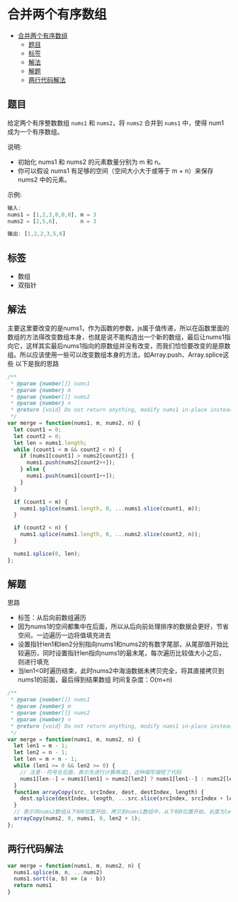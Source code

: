 合并两个有序数组
===
<!-- TOC -->

- [合并两个有序数组](#合并两个有序数组)
  - [题目](#题目)
  - [标签](#标签)
  - [解法](#解法)
  - [解题](#解题)
  - [两行代码解法](#两行代码解法)

<!-- /TOC -->

## 题目
给定两个有序整数数组 `nums1` 和 `nums2`，将 `nums2` 合并到 `nums1` 中，使得 num1 成为一个有序数组。

说明:
- 初始化 nums1 和 nums2 的元素数量分别为 m 和 n。
- 你可以假设 nums1 有足够的空间（空间大小大于或等于 m + n）来保存 nums2 中的元素。

示例:
```js
输入:
nums1 = [1,2,3,0,0,0], m = 3
nums2 = [2,5,6],       n = 3

输出: [1,2,2,3,5,6]
```

## 标签
- 数组
- 双指针
  
## 解法
主要这里要改变的是nums1，作为函数的参数，js属于值传递，所以在函数里面的数组的方法得改变数组本身，也就是说不能构造出一个新的数组，最后让nums1指向它，这样其实最后nums1指向的原数组并没有改变，而我们恰恰要改变的是原数组。所以应该使用一些可以改变数组本身的方法，如Array.push、Array.splice这些
以下是我的思路

```js
/**
 * @param {number[]} nums1
 * @param {number} m
 * @param {number[]} nums2
 * @param {number} n
 * @return {void} Do not return anything, modify nums1 in-place instead.
 */
var merge = function(nums1, m, nums2, n) {
  let count1 = 0;
  let count2 = 0;
  let len = nums1.length;
  while (count1 < m && count2 < n) {
    if (nums1[count1] > nums2[count2]) {
      nums1.push(nums2[count2++]);
    } else {
      nums1.push(nums1[count1++]);
    }
  }

  if (count1 < m) {
    nums1.splice(nums1.length, 0, ...nums1.slice(count1, m));
  }

  if (count2 < n) {
    nums1.splice(nums1.length, 0, ...nums2.slice(count2, n));
  }

  nums1.splice(0, len);
};
```

## 解题
思路
- 标签：从后向前数组遍历
- 因为nums1的空间都集中在后面，所以从后向前处理排序的数据会更好，节省空间，一边遍历一边将值填充进去
- 设置指针len1和len2分别指向nums1和nums2的有数字尾部，从尾部值开始比较遍历，同时设置指针len指向nums1的最末尾，每次遍历比较值大小之后，则进行填充
- 当len1<0时遍历结束，此时nums2中海油数据未拷贝完全，将其直接拷贝到nums1的前面，最后得到结果数组
时间复杂度：O(m+n)

```js
/**
 * @param {number[]} nums1
 * @param {number} m
 * @param {number[]} nums2
 * @param {number} n
 * @return {void} Do not return anything, modify nums1 in-place instead.
 */
var merge = function(nums1, m, nums2, n) {
  let len1 = m - 1;
  let len2 = n - 1;
  let len = m + n - 1;
  while (len1 >= 0 && len2 >= 0) {
    // 注意--符号在后面，表示先进行计算再减1，这种缩写缩短了代码
    nums1[len--] = nums1[len1] > nums2[len2] ? nums1[len1--] : nums2[len2--];
  }
  function arrayCopy(src, srcIndex, dest, destIndex, length) {
    dest.splice(destIndex, length, ...src.slice(srcIndex, srcIndex + length));
  }
  // 表示将nums2数组从下标0位置开始，拷贝到nums1数组中，从下标0位置开始，长度为len2+1
  arrayCopy(nums2, 0, nums1, 0, len2 + 1);
};
```

## 两行代码解法
```js
var merge = function(nums1, m, nums2, n) {
  nums1.splice(m, n, ...nums2)
  nums1.sort((a, b) => (a - b))
  return nums1
}
```